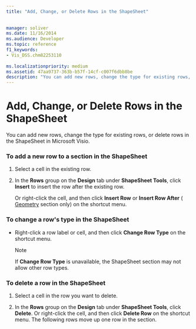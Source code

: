 ```yaml
---
title: "Add, Change, or Delete Rows in the ShapeSheet"
 
 
manager: soliver
ms.date: 11/16/2014
ms.audience: Developer
ms.topic: reference
f1_keywords:
- Vis_DSS.chm82253110
 
ms.localizationpriority: medium
ms.assetid: 47aa9737-363b-b57f-14cf-c007f6dbb8be
description: "You can add new rows, change the type for existing rows, or delete rows in the ShapeSheet in Microsoft Visio."
---
```


# Add, Change, or Delete Rows in the ShapeSheet

You can add new rows, change the type for existing rows, or delete rows in the ShapeSheet in Microsoft Visio.
  
### To add a new row to a section in the ShapeSheet

1. Select a cell in the existing row.
    
2. In the **Rows** group on the **Design** tab under **ShapeSheet Tools**, click **Insert** to insert the row after the existing row. 
    
    Or right-click the cell, and then click **Insert Row** or **Insert Row After** ( [Geometry](geometry-section.md) section only) on the shortcut menu. 
    
### To change a row's type in the ShapeSheet

- Right-click a row label or cell, and then click **Change Row Type** on the shortcut menu. 
    
    > [!NOTE]
    > If **Change Row Type** is unavailable, the ShapeSheet section may not allow other row types. 
  
### To delete a row in the ShapeSheet

1. Select a cell in the row you want to delete.
    
2. In the **Rows** group on the **Design** tab under **ShapeSheet Tools**, click **Delete**. Or right-click the cell, and then click **Delete Row** on the shortcut menu. The following rows move up one row in the section. 
    

